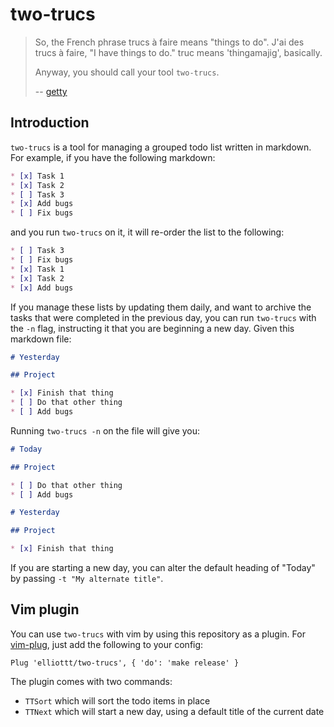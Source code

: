 
# two-trucs

> So, the French phrase trucs à faire means "things to do". J'ai des trucs à
> faire, "I have things to do." truc means 'thingamajig', basically.
>
> Anyway, you should call your tool `two-trucs`.
>
> -- [getty](https://twitter.com/aisamanra)

## Introduction

`two-trucs` is a tool for managing a grouped todo list written in markdown. For
example, if you have the following markdown:

```markdown
* [x] Task 1
* [x] Task 2
* [ ] Task 3
* [x] Add bugs
* [ ] Fix bugs
```

and you run `two-trucs` on it, it will re-order the list to the following:

```markdown
* [ ] Task 3
* [ ] Fix bugs
* [x] Task 1
* [x] Task 2
* [x] Add bugs
```

If you manage these lists by updating them daily, and want to archive the tasks
that were completed in the previous day, you can run `two-trucs` with the `-n`
flag, instructing it that you are beginning a new day. Given this markdown file:

```markdown
# Yesterday

## Project

* [x] Finish that thing
* [ ] Do that other thing
* [ ] Add bugs
```

Running `two-trucs -n` on the file will give you:

```markdown
# Today

## Project

* [ ] Do that other thing
* [ ] Add bugs

# Yesterday

## Project

* [x] Finish that thing
```

If you are starting a new day, you can alter the default heading of "Today" by
passing `-t "My alternate title"`.

## Vim plugin

You can use `two-trucs` with vim by using this repository as a plugin. For
[vim-plug](https://github.com/junegunn/vim-plug), just add the following to your
config:

```vim
Plug 'elliottt/two-trucs', { 'do': 'make release' }
```

The plugin comes with two commands:

* `TTSort` which will sort the todo items in place
* `TTNext` which will start a new day, using a default title of the current date

